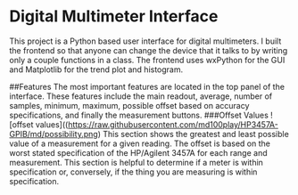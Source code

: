 # Digital Multimeter Interface
This project is a Python based user interface for digital multimeters. I built the frontend so that anyone can change the device that it talks to by writing only a couple functions in a class. The frontend uses wxPython for the GUI and Matplotlib for the trend plot and histogram. 

##Features
The most important features are located in the top panel of the interface. These features include the main readout, average, number of samples, minimum, maximum, possible offset based on accuracy specifications, and finally the measurement buttons.
###Offset Values
![offset values]((https://raw.githubusercontent.com/md100play/HP3457A-GPIB/md/possibility.png)
This section shows the greatest and least possible value of a measurement for a given reading. The offset is based on the worst stated specification of the HP/Agilent 3457A for each range and measurement.  This section is helpful to determine if a meter is within specification or, conversely, if the thing you are measuring is within specification.
